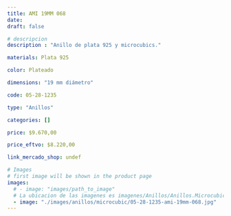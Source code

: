 ```yaml
---
title: AMI 19MM 068
date: 
draft: false

# descripcion
description : "Anillo de plata 925 y microcubics."

materials: Plata 925

color: Plateado

dimensions: "19 mm diámetro"

code: 05-28-1235

type: "Anillos"

categories: []

price: $9.670,00

price_eftvo: $8.220,00

link_mercado_shop: undef

# Images
# first image will be shown in the product page
images:
  # - image: "images/path_to_image"
  # La ubicacion de las imagenes es imagenes/Anillos/Anillos.Microcubic/05-28-1235-ami-19mm-068
  - image: "./images/anillos/microcubic/05-28-1235-ami-19mm-068.jpg"
---
```

